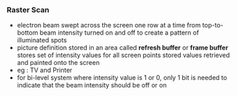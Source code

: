 ### Raster Scan
- electron beam swept across the screen one row at a time from top-to-bottom
	  beam intensity turned on and off to create a pattern of illuminated spots
- picture definition stored in an area called **refresh buffer** or **frame buffer**
	  stores set of intensity values for all screen points
	  stored values retrieved and painted onto the screen
- eg : TV and Printer
- for bi-level system where intensity value is 1 or 0, only 1 bit is needed to indicate that the beam intensity should be off or on